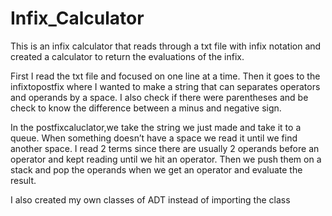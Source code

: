 # Infix_Calculator
This is an infix calculator that reads through a txt file with infix notation and created a calculator to return the evaluations of the infix. 

First I read the txt file and focused on one line at a time. Then it goes to the infixtopostfix where I wanted to make a string that can separates operators and operands by a space. I also check if there were parentheses and be check to know the difference between a minus and negative sign.

In the postfixcaluclator,we take the string we just made and take it to a queue. When something doesn’t have a space we read it until we find another space. I read 2 terms since there are usually 2 operands before an operator and kept reading until we hit an operator. Then we push them on a stack and pop the operands when we get an operator and evaluate the result.

I also created my own classes of ADT instead of importing the class
